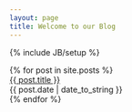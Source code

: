 ```yaml
---
layout: page
title: Welcome to our Blog
---
```

{% include JB/setup %}

<div>
  {% for post in site.posts %}
	<div class="row">
		<div class="col-xs-6">
			<a href="{{ BASE_PATH }}{{ post.url }}">{{ post.title }}</a>
		</div>
		<div class="col-xs-6">
			<span class="pull-right">
			{{ post.date | date_to_string }}
			</span>
		</div>
	</div>
  {% endfor %}
</div>
